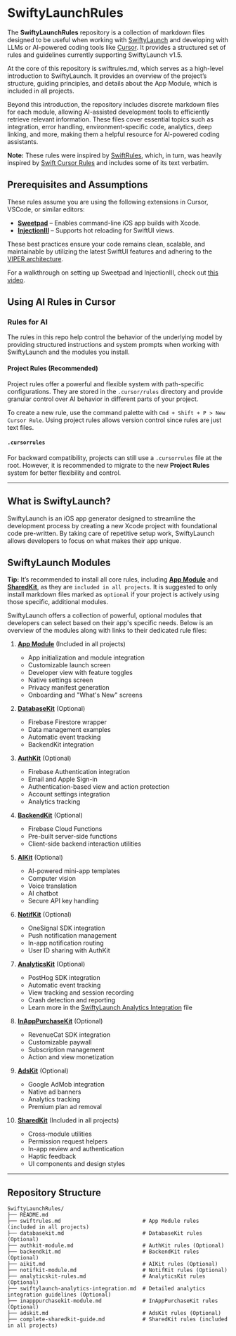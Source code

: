 # SwiftyLaunchRules

The **SwiftyLaunchRules** repository is a collection of markdown files designed to be useful when working with [SwiftyLaunch](http://swiftylaun.ch) and developing with LLMs or AI-powered coding tools like [Cursor](https://docs.cursor.com/context/rules-for-ai). It provides a structured set of rules and guidelines currently supporting SwiftyLaunch v1.5.

At the core of this repository is swiftrules.md, which serves as a high-level introduction to SwiftyLaunch. It provides an overview of the project’s structure, guiding principles, and details about the App Module, which is included in all projects.

Beyond this introduction, the repository includes discrete markdown files for each module, allowing AI-assisted development tools to efficiently retrieve relevant information. These files cover essential topics such as integration, error handling, environment-specific code, analytics, deep linking, and more, making them a helpful resource for AI-powered coding assistants.

**Note:** These rules were inspired by [SwiftRules](https://github.com/danielraffel/SwiftRules), which, in turn, was heavily inspired by [Swift Cursor Rules](https://www.rayfernando.ai/swift-cursor-rules) and includes some of its text verbatim.

## Prerequisites and Assumptions

These rules assume you are using the following extensions in Cursor, VSCode, or similar editors:

- **[Sweetpad](https://sweetpad.hyzyla.dev)** – Enables command-line iOS app builds with Xcode.
- **[InjectionIII](https://github.com/johnno1962/InjectionIII)** – Supports hot reloading for SwiftUI views.

These best practices ensure your code remains clean, scalable, and maintainable by utilizing the latest SwiftUI features and adhering to the [VIPER architecture](https://medium.com/@pinarkocak/understanding-viper-pattern-619fa9a0b1f1).

For a walkthrough on setting up Sweetpad and InjectionIII, check out [this video](https://www.youtube.com/watch?v=s7BVmsZSmWQ).

## Using AI Rules in Cursor

### Rules for AI

The rules in this repo help control the behavior of the underlying model by providing structured instructions and system prompts when working with SwiftyLaunch and the modules you install. 

#### Project Rules (Recommended)

Project rules offer a powerful and flexible system with path-specific configurations. They are stored in the `.cursor/rules` directory and provide granular control over AI behavior in different parts of your project.

To create a new rule, use the command palette with `Cmd + Shift + P > New Cursor Rule`. Using project rules allows version control since rules are just text files.

#### `.cursorrules`

For backward compatibility, projects can still use a `.cursorrules` file at the root. However, it is recommended to migrate to the new **Project Rules** system for better flexibility and control.

---

## What is SwiftyLaunch?

SwiftyLaunch is an iOS app generator designed to streamline the development process by creating a new Xcode project with foundational code pre-written. By taking care of repetitive setup work, SwiftyLaunch allows developers to focus on what makes their app unique.

## SwiftyLaunch Modules

**Tip:** It’s recommended to install all core rules, including **[App Module](swiftrules.md)** and **[SharedKit](complete-sharedkit-guide.md)**, as they are `included in all projects`. It is suggested to only install markdown files marked as `optional` if your project is actively using those specific, additional modules.

SwiftyLaunch offers a collection of powerful, optional modules that developers can select based on their app's specific needs. Below is an overview of the modules along with links to their dedicated rule files:

1. **[App Module](swiftrules.md)** (Included in all projects)  
   - App initialization and module integration  
   - Customizable launch screen  
   - Developer view with feature toggles  
   - Native settings screen  
   - Privacy manifest generation  
   - Onboarding and "What's New" screens

2. **[DatabaseKit](databasekit.md)** (Optional)  
   - Firebase Firestore wrapper  
   - Data management examples  
   - Automatic event tracking  
   - BackendKit integration

3. **[AuthKit](authkit-module.md)** (Optional)  
   - Firebase Authentication integration  
   - Email and Apple Sign-in  
   - Authentication-based view and action protection  
   - Account settings integration  
   - Analytics tracking

4. **[BackendKit](backendkit.md)** (Optional)  
   - Firebase Cloud Functions  
   - Pre-built server-side functions  
   - Client-side backend interaction utilities

5. **[AIKit](aikit.md)** (Optional)  
   - AI-powered mini-app templates  
   - Computer vision  
   - Voice translation  
   - AI chatbot  
   - Secure API key handling

6. **[NotifKit](notifkit-module.md)** (Optional)  
   - OneSignal SDK integration  
   - Push notification management  
   - In-app notification routing  
   - User ID sharing with AuthKit

7. **[AnalyticsKit](analyticskit-rules.md)** (Optional)  
   - PostHog SDK integration  
   - Automatic event tracking  
   - View tracking and session recording  
   - Crash detection and reporting  
   - Learn more in the [SwiftyLaunch Analytics Integration](swiftylaunch-analytics-integration.md) file

8. **[InAppPurchaseKit](inapppurchasekit-module.md)** (Optional)  
   - RevenueCat SDK integration  
   - Customizable paywall  
   - Subscription management  
   - Action and view monetization

9. **[AdsKit](adskit.md)** (Optional)  
   - Google AdMob integration  
   - Native ad banners  
   - Analytics tracking  
   - Premium plan ad removal

10. **[SharedKit](complete-sharedkit-guide.md)** (Included in all projects)  
    - Cross-module utilities  
    - Permission request helpers  
    - In-app review and authentication  
    - Haptic feedback  
    - UI components and design styles

---

## Repository Structure

```
SwiftyLaunchRules/
├── README.md
├── swiftrules.md                          # App Module rules (included in all projects)
├── databasekit.md                         # DatabaseKit rules (Optional)
├── authkit-module.md                      # AuthKit rules (Optional)
├── backendkit.md                          # BackendKit rules (Optional)
├── aikit.md                               # AIKit rules (Optional)
├── notifkit-module.md                     # NotifKit rules (Optional)
├── analyticskit-rules.md                  # AnalyticsKit rules (Optional)
├── swiftylaunch-analytics-integration.md  # Detailed analytics integration guidelines (Optional)
├── inapppurchasekit-module.md             # InAppPurchaseKit rules (Optional)
├── adskit.md                              # AdsKit rules (Optional)
├── complete-sharedkit-guide.md            # SharedKit rules (included in all projects)
```
